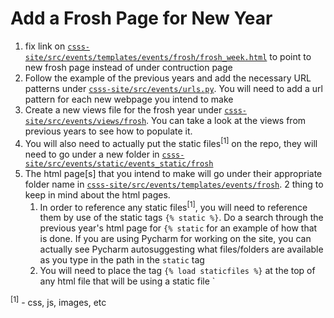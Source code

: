 # Add a Frosh Page for New Year

1. fix link on [`csss-site/src/events/templates/events/frosh/frosh_week.html`](../csss-site/src/events/templates/events/frosh/frosh_week.html) to point to new frosh page instead of under contruction page
2. Follow the example of the previous years and add the necessary URL patterns under [`csss-site/src/events/urls.py`](../csss-site/src/events/urls.py). You will need to add a url pattern for each new webpage you intend to make
3. Create a new views file for the frosh year under [`csss-site/src/events/views/frosh`](../csss-site/src/events/views/frosh). You can take a look at the views from previous years to see how to populate it.
4. You will also need to actually put the static files<sup>[1]</sup> on the repo, they will need to go under a new folder in [`csss-site/src/events/static/events_static/frosh`](../csss-site/src/events/static/events_static/frosh)
5. The html page[s] that you intend to make will go under their appropriate folder name in [`csss-site/src/events/templates/events/frosh`](../csss-site/src/events/templates/events/frosh).
   2 thing to keep in mind about the html pages.
   1. In order to reference any static files<sup>[1]</sup>, you will need to reference them by use of the static tags `{% static %}`. Do a search through the previous year's html page for `{% static` for an example of how that is done. If you are using Pycharm for working on the site, you can actually see Pycharm autosuggesting what files/folders are available as you type in the path in the `static` tag
   2. You will need to place the tag `{% load staticfiles %}` at the top of any html file that will be using a static file
`

<sup>[1]</sup> - css, js, images, etc